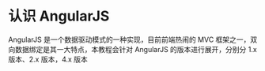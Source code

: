 # 认识 AngularJS
AngularJS 是一个数据驱动模式的一种实现，目前前端热闹的 MVC 框架之一，双向数据绑定是其一大特点，本教程会针对 AngularJS 的版本进行展开，分别分 1.x 版本、2.x 版本，4.x 版本